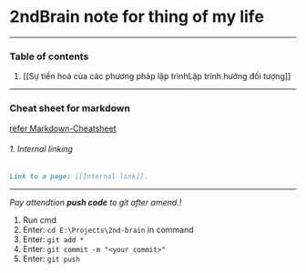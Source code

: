 # 2ndBrain note for thing of my life
---
### Table of contents
1. [[Sự tiến hoá của các phương pháp lập trìnhLập trình hướng đối tượng]]

---
### Cheat sheet for markdown
[refer Markdown-Cheatsheet](https://github.com/adam-p/markdown-here/wiki/Markdown-Cheatsheet)


###### 1. Internal linking

````md
Link to a page: [[Internal link]].
````

---
*Pay attendtion **push code** to git after amend.!*
1. Run cmd
2. Enter: ``cd E:\Projects\2nd-brain`` in command
3. Enter: ``git add *``
4. Enter: ``git commit -m "<your commit>"``
5. Enter: ``git push``




